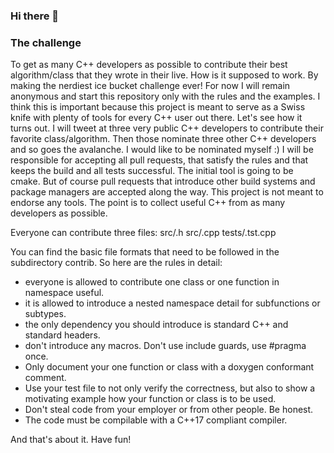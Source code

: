 ### Hi there 👋
### The challenge

To get as many C++ developers as possible to contribute their best algorithm/class that they wrote in their live.
How is it supposed to work. By making the nerdiest ice bucket challenge ever!
For now I will remain anonymous and start this repository only with the rules and the examples.
I think this is important because this project is meant to serve as a Swiss knife with plenty of tools for every C++ user out there.
Let's see how it turns out.
I will tweet at three very public C++ developers to contribute their favorite class/algorithm. Then those nominate three other C++ developers and so goes the avalanche.
I would like to be nominated myself :)
I will be responsible for accepting all pull requests, that satisfy the rules and that keeps the build and all tests successful.
The initial tool is going to be cmake. But of course pull requests that introduce other build systems and package managers are accepted along the way. This project is not meant to endorse any tools. The point is to collect useful C++ from as many developers as possible.

Everyone can contribute three files:
src/<yourfeature>.h
src/<yourfeature>.cpp
tests/<yourfeature>.tst.cpp
  
You can find the basic file formats that need to be followed in the subdirectory contrib.
So here are the rules in detail:
  - everyone is allowed to contribute one class or one function in namespace useful.
  - it is allowed to introduce a nested namespace detail<yourfeature> for subfunctions or subtypes.
  - the only dependency you should introduce is standard C++ and standard headers.
  - don't introduce any macros. Don't use include guards, use #pragma once.
  - Only document your one function or class with a doxygen conformant comment.
  - Use your test file to not only verify the correctness, but also to show a motivating example how your function or class is to be used.
  - Don't steal code from your employer or from other people. Be honest.
  - The code must be compilable with a C++17 compliant compiler.

And that's about it. Have fun!
